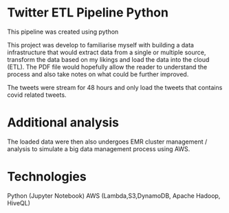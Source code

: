 # Twitter ETL Pipeline Python
This pipeline was created using python

This project was develop to familiarise myself with building a data infrastructure that would extract data from a single or multiple source, transform the data based on my likings and load the data into the cloud (ETL). The PDF file would hopefully allow the reader to understand the process and also take notes on what could be further improved.

The tweets were stream for 48 hours and only load the tweets that contains covid related tweets. 

# Additional analysis
The loaded data were then also undergoes EMR cluster management / analysis to simulate a big data management process using AWS.

# Technologies
Python (Jupyter Notebook)
AWS (Lambda,S3,DynamoDB, Apache Hadoop, HiveQL)


